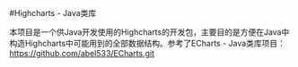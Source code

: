 #Highcharts - Java类库

本项目是一个供Java开发使用的Highcharts的开发包，主要目的是方便在Java中构造Highcharts中可能用到的全部数据结构。参考了ECharts - Java类库项目：https://github.com/abel533/ECharts.git